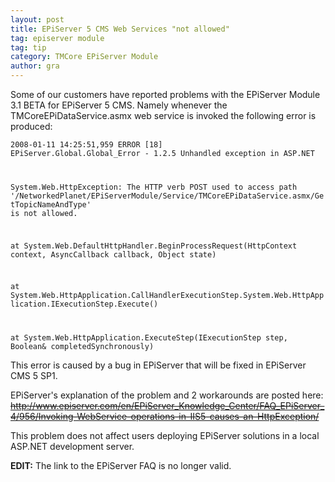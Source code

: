 ```yaml
---
layout: post
title: EPiServer 5 CMS Web Services "not allowed"
tag: episerver module
tag: tip
category: TMCore EPiServer Module
author: gra
---
```

Some of our customers have reported problems with the EPiServer Module 3.1 BETA for EPiServer 5 CMS.  Namely whenever the TMCoreEPiDataService.asmx web service is invoked the following error is produced:

<code>2008-01-11 14:25:51,959 ERROR [18] EPiServer.Global.Global_Error - 1.2.5 Unhandled exception in ASP.NET

System.Web.HttpException: The HTTP verb POST used to access path '/NetworkedPlanet/EPiServerModule/Service/TMCoreEPiDataService.asmx/GetTopicNameAndType' is not allowed.

at System.Web.DefaultHttpHandler.BeginProcessRequest(HttpContext context, AsyncCallback callback, Object state)

at System.Web.HttpApplication.CallHandlerExecutionStep.System.Web.HttpApplication.IExecutionStep.Execute()

at System.Web.HttpApplication.ExecuteStep(IExecutionStep step, Boolean&amp; completedSynchronously)</code>

This error is caused by a bug in EPiServer that will be fixed in EPiServer CMS 5 SP1.

EPiServer's explanation of the problem and 2 workarounds are posted here: <del datetime="2013-04-03T14:53:55+00:00">http://www.episerver.com/en/EPiServer_Knowledge_Center/FAQ_EPiServer_4/956/Invoking-WebService-operations-in-IIS5-causes-an-HttpException/</del>

This problem does not affect users deploying EPiServer solutions in a local ASP.NET development server.



<strong>EDIT:</strong> The link to the EPiServer FAQ is no longer valid.